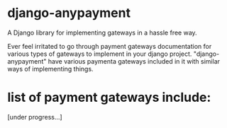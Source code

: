 # django-anypayment
A Django library for implementing gateways in a hassle free way.

Ever feel irritated to go through payment gateways documentation for various types of gateways to implement in your django project.
"django-anypayment" have various paymenta gateways included in it with similar ways of implementing things.


# list of payment gateways include:
[under progress...]
